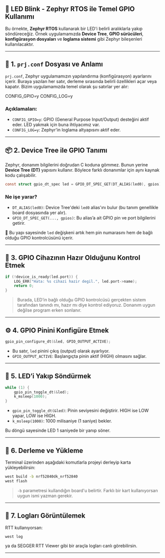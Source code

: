 ## 🔦 LED Blink - Zephyr RTOS ile Temel GPIO Kullanımı

Bu örnekte, **Zephyr RTOS** kullanarak bir LED'i belirli aralıklarla yakıp söndüreceğiz. Örnek uygulamamızda **Device Tree**, **GPIO sürücüleri**, **konfigürasyon dosyaları** ve **loglama sistemi** gibi Zephyr bileşenleri kullanılacaktır.

---

## 🧾 1. `prj.conf` Dosyası ve Anlamı

`prj.conf`, Zephyr uygulamamızın yapılandırma (konfigürasyon) ayarlarını içerir. Buraya yazılan her satır, derleme sırasında belirli özellikleri açar veya kapatır. Bizim uygulamamızda temel olarak şu satırlar yer alır:

CONFIG_GPIO=y
CONFIG_LOG=y

### Açıklamaları:

- `CONFIG_GPIO=y`: GPIO (General Purpose Input/Output) desteğini aktif eder. LED yakmak için buna ihtiyacımız var.
- `CONFIG_LOG=y`: Zephyr'in loglama altyapısını aktif eder.
---

## 📦 2. Device Tree ile GPIO Tanımı

Zephyr, donanım bilgilerini doğrudan C koduna gömmez. Bunun yerine **Device Tree (DT)** yapısını kullanır. Böylece farklı donanımlar için aynı kaynak kodu çalışabilir.

```c
const struct gpio_dt_spec led = GPIO_DT_SPEC_GET(DT_ALIAS(led0), gpios);
```

### Ne işe yarar?

- `DT_ALIAS(led0)`: Device Tree'deki `led0` alias'ını bulur (bu tanım genellikle board dosyasında yer alır).
- `GPIO_DT_SPEC_GET(..., gpios)`: Bu alias’a ait GPIO pin ve port bilgilerini getirir.

📌 Bu yapı sayesinde `led` değişkeni artık hem pin numarasını hem de bağlı olduğu GPIO kontrolcüsünü içerir.

---

## 🧠 3. GPIO Cihazının Hazır Olduğunu Kontrol Etmek

```c
if (!device_is_ready(led.port)) {
    LOG_ERR("Hata: %s cihazi hazir degil.", led.port->name);
    return 0;
}
```

> Burada, LED’in bağlı olduğu GPIO kontrolcüsü gerçekten sistem tarafından tanındı mı, hazır mı diye kontrol ediyoruz. Donanım uygun değilse program erken sonlanır.

---

## ⚙️ 4. GPIO Pinini Konfigüre Etmek

```c
gpio_pin_configure_dt(&led, GPIO_OUTPUT_ACTIVE);
```

- Bu satır, `led` pinini çıkış (output) olarak ayarlıyor.
- `GPIO_OUTPUT_ACTIVE`: Başlangıçta pinin aktif (HIGH) olmasını sağlar.

---

## 🔁 5. LED’i Yakıp Söndürmek

```c
while (1) {
    gpio_pin_toggle_dt(&led);
    k_msleep(1000);
}
```

- `gpio_pin_toggle_dt(&led)`: Pinin seviyesini değiştirir. HIGH ise LOW yapar, LOW ise HIGH.
- `k_msleep(1000)`: 1000 milisaniye (1 saniye) bekler.

Bu döngü sayesinde LED 1 saniyede bir yanıp söner.

---

## 🧪 6. Derleme ve Yükleme

Terminal üzerinden aşağıdaki komutlarla projeyi derleyip karta yükleyebilirsin:

```bash
west build -b nrf52840dk_nrf52840
west flash
```

> `-b` parametresi kullandığın board'u belirtir. Farklı bir kart kullanıyorsan uygun ismi yazman gerekir.

---

## 📍 7. Logları Görüntülemek

RTT kullanıyorsan:

```bash
west log
```

ya da SEGGER RTT Viewer gibi bir araçla logları canlı görebilirsin.

---

